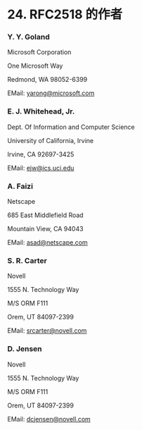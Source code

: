 # 24. RFC2518 的作者

### Y. Y. Goland

Microsoft Corporation

One Microsoft Way

Redmond, WA 98052-6399

EMail: yarong@microsoft.com

### E. J. Whitehead, Jr.

Dept. Of Information and Computer Science

University of California, Irvine

Irvine, CA 92697-3425

EMail: ejw@ics.uci.edu

### A. Faizi

Netscape

685 East Middlefield Road

Mountain View, CA 94043

EMail: asad@netscape.com

### S. R. Carter

Novell

1555 N. Technology Way

M/S ORM F111

Orem, UT 84097-2399

EMail: srcarter@novell.com

### D. Jensen

Novell

1555 N. Technology Way

M/S ORM F111

Orem, UT 84097-2399

EMail: dcjensen@novell.com
